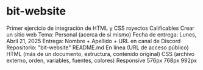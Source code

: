 # bit-website 
Primer ejercicio de integración de HTML y CSS 
royectos Calificables
Crear un sitio web
Tema: Personal (acerca de si mismo)
Fecha de entrega: Lunes, Abril 21, 2025
Entrega: Nombre + Apellido + URL en canal de Discord
Repositorio: "bit-website"
README.md
En línea (URL de acceso público)
HTML (más de un documento, estructura, contenido original)
CSS (archivo externo, orden, variables, fuentes, colores)
Responsive
576px
768px
992px

